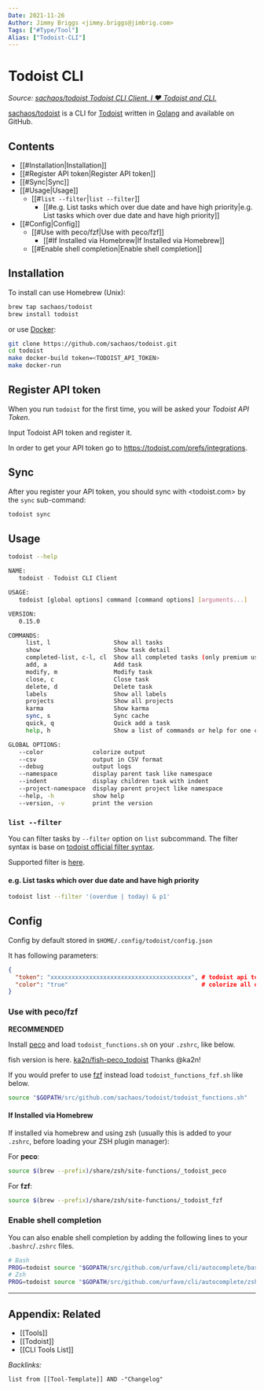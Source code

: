```yaml
---
Date: 2021-11-26
Author: Jimmy Briggs <jimmy.briggs@jimbrig.com>
Tags: ["#Type/Tool"]
Alias: ["Todoist-CLI"]
---
```


# Todoist CLI

*Source: [sachaos/todoist Todoist CLI Client. I ❤️ Todoist and CLI.](https://github.com/sachaos/todoist)*

[sachaos/todoist](https://github.com/sachaos/todoist) is a CLI for [Todoist](https://doist.com) written in [Golang]() and available on GitHub.

## Contents

- [[#Installation|Installation]]
- [[#Register API token|Register API token]]
- [[#Sync|Sync]]
- [[#Usage|Usage]]
	- [[#`list --filter`|`list --filter`]]
		- [[#e.g. List tasks which over due date and have high priority|e.g. List tasks which over due date and have high priority]]
- [[#Config|Config]]
	- [[#Use with peco/fzf|Use with peco/fzf]]
		- [[#If Installed via Homebrew|If Installed via Homebrew]]
	- [[#Enable shell completion|Enable shell completion]]



## Installation

To install can use Homebrew (Unix):

```bash
brew tap sachaos/todoist
brew install todoist 
```

or use [Docker](https://docker.com):

```bash
git clone https://github.com/sachaos/todoist.git
cd todoist
make docker-build token=<TODOIST_API_TOKEN>
make docker-run
```

## Register API token

When you run `todoist` for the first time, you will be asked your *Todoist API Token*. 

Input Todoist API token and register it. 

In order to get your API token go to <https://todoist.com/prefs/integrations>.

## Sync

After you register your API token, you should sync with <todoist.com> by the `sync` sub-command:

```bash
todoist sync
```

## Usage

```bash
todoist --help

NAME:
   todoist - Todoist CLI Client

USAGE:
   todoist [global options] command [command options] [arguments...]

VERSION:
   0.15.0

COMMANDS:
     list, l                  Show all tasks
     show                     Show task detail
     completed-list, c-l, cl  Show all completed tasks (only premium users)
     add, a                   Add task
     modify, m                Modify task
     close, c                 Close task
     delete, d                Delete task
     labels                   Show all labels
     projects                 Show all projects
     karma                    Show karma
     sync, s                  Sync cache
     quick, q                 Quick add a task
     help, h                  Show a list of commands or help for one command

GLOBAL OPTIONS:
   --color              colorize output
   --csv                output in CSV format
   --debug              output logs
   --namespace          display parent task like namespace
   --indent             display children task with indent
   --project-namespace  display parent project like namespace
   --help, -h           show help
   --version, -v        print the version
```

### `list --filter`

You can filter tasks by `--filter` option on `list` subcommand.
The filter syntax is base on [todoist official filter syntax](https://support.todoist.com/hc/en-us/articles/205248842-Filters).

Supported filter is [here](https://github.com/sachaos/todoist/issues/15#issuecomment-334140101).

#### e.g. List tasks which over due date and have high priority

```bash
todoist list --filter '(overdue | today) & p1'
```

## Config

Config by default stored in `$HOME/.config/todoist/config.json`

It has following parameters:

```json
{
  "token": "xxxxxxxxxxxxxxxxxxxxxxxxxxxxxxxxxxxxxxxx", # todoist api token, required
  "color": "true"                                      # colorize all output, not required, default false
}
```
### Use with peco/fzf

**RECOMMENDED**

Install [peco](https://github.com/peco/peco) and load `todoist_functions.sh` on your `.zshrc`, like below.

fish version is here. [ka2n/fish-peco_todoist](https://github.com/ka2n/fish-peco_todoist) Thanks @ka2n!

If you would prefer to use [fzf](https://github.com/junegunn/fzf) instead load `todoist_functions_fzf.sh` like below.

```bash
source "$GOPATH/src/github.com/sachaos/todoist/todoist_functions.sh"
```

#### If Installed via Homebrew

If installed via homebrew and using zsh (usually this is added to your `.zshrc`, before loading your ZSH plugin manager):

For **peco**:

```zsh
source $(brew --prefix)/share/zsh/site-functions/_todoist_peco
```

For **fzf**:

```bash
source $(brew --prefix)/share/zsh/site-functions/_todoist_fzf
```

### Enable shell completion

You can also enable shell completion by adding the following lines to your `.bashrc`/`.zshrc` files.

```bash
# Bash
PROG=todoist source "$GOPATH/src/github.com/urfave/cli/autocomplete/bash_autocomplete"
# Zsh
PROG=todoist source "$GOPATH/src/github.com/urfave/cli/autocomplete/zsh_autocomplete"
```


***

## Appendix: Related

- [[Tools]]
- [[Todoist]]
- [[CLI Tools List]]

*Backlinks:*

```dataview
list from [[Tool-Template]] AND -"Changelog"
```